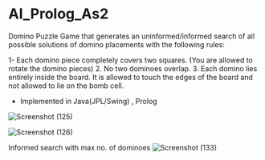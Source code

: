 # AI_Prolog_As2

Domino Puzzle Game that generates an uninformed/informed search of all possible solutions of domino placements with the following rules:

1- Each domino piece completely covers two squares. (You are allowed to rotate the domino pieces)
2. No two dominoes overlap.
3. Each domino lies entirely inside the board. It is allowed to touch the edges of the
board and not allowed to lie on the bomb cell.

- Implemented in Java(JPL/Swing) , Prolog

![Screenshot (125)](https://user-images.githubusercontent.com/105600225/234048938-9440321f-60ed-4ad2-a9d4-ea5be95ddc93.png)

![Screenshot (126)](https://user-images.githubusercontent.com/105600225/234048880-9822905f-8b6d-4364-97ab-f5c52de88fb6.png)

Informed search with max no. of dominoes
![Screenshot (133)](https://user-images.githubusercontent.com/105600225/235204634-5624ae38-7f03-4117-9bc2-f15c9bc73617.png)
